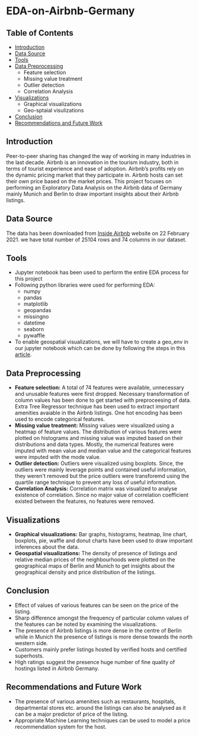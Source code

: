 # EDA-on-Airbnb-Germany
<!-- TABLE OF CONTENTS -->
## Table of Contents

* [Introduction](#introduction)
* [Data Source](#data-source)
* [Tools](#tools)
* [Data Preprocessing](#data-preprocessing) 
  * Feature selection
  * Missing value treatment
  * Outlier detection
  * Correlation Analysis
* [Visualizations](#visualizations)
  * Graphical visualizations
  * Geo-sptaial visulizations
* [Conclusion](#conclusion)
* [Recommendations and Future Work](#recommendations-and-future-work)

<!-- INTRODUCTION -->
## Introduction

Peer-to-peer sharing has changed the way of working in many industries in the last decade. Airbnb is an innovation in the tourism industry, both in terms of tourist experience and ease of adoption. Airbnb’s profits rely on the dynamic pricing market that they participate in. Airbnb hosts can set their own price based on the market prices. This project focuses on performing an Exploratory Data Analysis on the Airbnb data of Germany mainly Munich and Berlin to draw important insights about their Airbnb listings.


<!--DATA SOURCE-->
## Data Source

The data has been downloaded from [Inside Airbnb](http://insideairbnb.com/get-the-data.html) website on 22 February 2021.
we have total number of 25104 rows and 74 columns in our dataset.

<!--TOOLS-->
## Tools
* Jupyter notebook has been used to perform the entire EDA process for this project
* Following python libraries were used for performing EDA:
  * numpy
  * pandas 
  * matplotlib
  * geopandas 
  * missingno 
  * datetime 
  * seaborn 
  * pywaffle 
* To enable geospatial visualizations, we will have to create a geo_env in our jupyter notebook which can be done by following the steps in this [article](https://medium.com/analytics-vidhya/fastest-way-to-install-geopandas-in-jupyter-notebook-on-windows-8f734e11fa2b).


<!--DATA PREPROCESSING-->
## Data Preprocessing
* **Feature selection:**
  A total of 74 features were available, unnecessary and unusable features were first dropped. Necessary transformation of column values has been done to get started with        preproceesing of data. Extra Tree Regressor technique has been used to extract important amenities avaiable in the Airbnb listings. One hot encoding has been used to encode categorical features.
* **Missing value treatment:**
  Missing values were visualized using a heatmap of feature values. The distribution of various features were plotted on histograms and missing value was imputed based on their distributions and data types. Mostly, the numerical features were imputed with mean value and median value and the categorical features were imputed with the mode value.
* **Outlier detection:**
 Outliers were visualized using boxplots. Since, the outliers were mainly leverage points and contained useful information, they weren't removed but the price outliers were transforemd using the quartile range technique to prevent any loss of useful information.
 * **Correlation Analysis:**
  Correlation matrix was visualized to analyse existence of correlation. Since no major value of correlation coefficient existed between the features, no features were removed.

<!-- VISUALIZATIONS-->
## Visualizations
* **Graphical visualizations:** Bar graphs, histograms, heatmap, line chart, boxplots, pie, waffle and donut charts have been used to draw important inferences about the data.
* **Geospatial visualizations:** The density of presence of listings and relative median prices of the neighbourhoods were plotted on the geographical maps of Berlin and Munich to get insights about the geographical density and price distribution of the listings.

<!--CONCLUSION-->
## Conclusion
* Effect of values of various features can be seen on the price of the listing.
* Sharp difference amongst the frequency of particular column values of the features can be noted by examining the visualizations.
* The presence of Airbnb listings is more dense in the centre of Berlin while in Munich the presence of listings is more dense towards the north western side.
* Customers mainly prefer listings hosted by verified hosts and certified superhosts.
* High ratings suggest the presence huge number of fine quality of hostings listed in Airbnb Germany. 

<!--RECOMMENDATION AND FUTURE WORK-->
## Recommendations and Future Work
* The presence of various amenities such as restaurants, hospitals, departmental stores etc. around the listings can also be analysed as it can be a major predictor of price of the listing.
* Appropriate Machine Learning techniques can be used to model a price recommendation system for the host.
